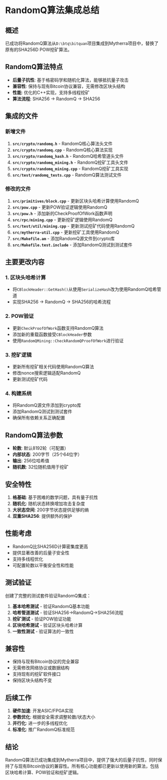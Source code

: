 # RandomQ算法集成总结

## 概述

已成功将RandomQ算法从`D:\btq\bitquan`项目集成到Mytherra项目中，替换了原有的SHA256D POW挖矿算法。

## RandomQ算法特点

- **后量子抗性**: 基于格密码学和随机化算法，能够抵抗量子攻击
- **兼容性**: 保持与现有Bitcoin协议兼容，无需修改区块头结构
- **性能**: 优化的C++实现，支持多线程挖矿
- **算法流程**: SHA256 -> RandomQ -> SHA256

## 集成的文件

### 新增文件

1. **`src/crypto/randomq.h`** - RandomQ核心算法头文件
2. **`src/crypto/randomq.cpp`** - RandomQ核心算法实现
3. **`src/crypto/randomq_hash.h`** - RandomQ哈希管道头文件
4. **`src/crypto/randomq_mining.h`** - RandomQ挖矿工具头文件
5. **`src/crypto/randomq_mining.cpp`** - RandomQ挖矿工具实现
6. **`src/test/randomq_tests.cpp`** - RandomQ算法测试文件

### 修改的文件

1. **`src/primitives/block.cpp`** - 更新区块头哈希计算使用RandomQ
2. **`src/pow.cpp`** - 更新POW验证逻辑使用RandomQ
3. **`src/pow.h`** - 添加新的CheckProofOfWork函数声明
4. **`src/rpc/mining.cpp`** - 更新挖矿逻辑使用RandomQ
5. **`src/test/util/mining.cpp`** - 更新测试挖矿代码使用RandomQ
6. **`src/mytherra-util.cpp`** - 更新挖矿工具使用RandomQ
7. **`src/Makefile.am`** - 添加RandomQ源文件到crypto库
8. **`src/Makefile.test.include`** - 添加RandomQ测试到测试套件

## 主要更改内容

### 1. 区块头哈希计算
- 将`CBlockHeader::GetHash()`从使用`SerializeHash`改为使用RandomQ哈希管道
- 实现SHA256 -> RandomQ -> SHA256的哈希流程

### 2. POW验证
- 更新`CheckProofOfWork`函数支持RandomQ算法
- 添加新的重载函数接受`CBlockHeader`参数
- 使用`RandomQMining::CheckRandomQProofOfWork`进行验证

### 3. 挖矿逻辑
- 更新所有挖矿相关代码使用RandomQ算法
- 修改nonce搜索逻辑适配RandomQ
- 更新测试挖矿代码

### 4. 构建系统
- 将RandomQ源文件添加到crypto库
- 添加RandomQ测试到测试套件
- 确保所有依赖关系正确配置

## RandomQ算法参数

- **轮数**: 默认8192轮（可配置）
- **内部状态**: 200字节（25个64位字）
- **输出**: 256位哈希值
- **随机数**: 32位随机值用于挖矿

## 安全特性

1. **格基础**: 基于困难的数学问题，具有量子抗性
2. **随机化**: 随机状态转换增加攻击复杂度
3. **大状态空间**: 200字节状态提供足够的熵
4. **双重SHA256**: 提供额外的保护

## 性能考虑

- RandomQ比SHA256D计算密集度更高
- 提供显著改善的后量子安全性
- 支持多线程优化
- 可配置轮数以平衡安全性和性能

## 测试验证

创建了完整的测试套件验证RandomQ集成：

1. **基本哈希测试** - 验证RandomQ基本功能
2. **哈希管道测试** - 验证SHA256->RandomQ->SHA256流程
3. **挖矿测试** - 验证POW验证功能
4. **区块哈希测试** - 验证区块头哈希计算
5. **一致性测试** - 验证算法的一致性

## 兼容性

- 保持与现有Bitcoin协议的完全兼容
- 无需修改网络协议或数据结构
- 支持现有的挖矿软件接口
- 保持区块头结构不变

## 后续工作

1. **硬件加速**: 开发ASIC/FPGA实现
2. **参数优化**: 根据安全需求调整轮数/状态大小
3. **并行化**: 进一步的多线程优化
4. **标准化**: 推广RandomQ标准规范

## 结论

RandomQ算法已成功集成到Mytherra项目中，提供了强大的后量子抗性，同时保持了与现有Bitcoin协议的兼容性。所有核心功能都已更新以使用新的算法，包括区块哈希计算、POW验证和挖矿逻辑。
